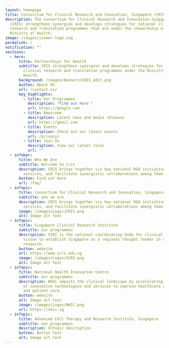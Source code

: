 ```yaml
---
layout: homepage
title: Consortium for Clinical Research and Innovation, Singapore (CRIS)
description: The Consortium for Clinical Research and Innovation Singapore
  (CRIS) strengthens synergies and develops strategies for national clinical
  research and translation programmes that are under the stewardship of the
  Ministry of Health.
image: /images/isomer-logo.svg
permalink: /
notification: ""
sections:
  - hero:
      title: Partnerships for Health
      subtitle: CRIS strengthens synergies and develops strategies for national
        clinical research and translation programmes under the Ministry of
        Health.
      background: /images/Banners/CRIS_edit.png
      button: About US
      url: /contact-us/
      key_highlights:
        - title: Our Programmes
          description: "Find out more "
          url: https://google.com
        - title: Newsroom
          description: Latest news and media releases
          url: https://gmail.com
        - title: Events
          description: Check out our latest events
          url: /privacy/
        - title: Join Us
          description: View our latest roles
          url: ""
  - infobar:
      title: Who We Are
      subtitle: Welcome to cris
      description: CRIS brings together six key national R&D initiatives and clinical
        services, and facilitate synergistic collaborations among them.
      button: Find out more
      url: /faq/
  - infopic:
      title: Consortium for Clinical Research and Innovation, Singapore
      subtitle: who we are
      description: CRIS brings together six key national R&D initiatives and clinical
        services, and facilitate synergistic collaborations among them.
      image: /images/Logos/CRIS.png
      alt: Image alt text
  - infopic:
      title: Singapore Clinical Research Institute
      subtitle: our programmes
      description: SCRI is the national coordinating body for clinical trials with a
        vision to establish Singapore as a regional thought leader in clinical
        research.
      button: website
      url: https://www.scri.edu.sg
      image: /images/Logos/SCRI.png
      alt: Image alt text
  - infopic:
      title: National Health Innovation Centre
      subtitle: our programmes
      description: NHIC impacts the clinical landscape by accelerating the development
        of innovative technologies and services to improve healthcare delivery
        and patient care.
      button: website
      alt: Image alt text
      image: /images/Logos/NHIC.png
      url: https://nhic.sg
  - infopic:
      title: Advanced Cell Therapy and Research Institute, Singapore
      subtitle: our programmes
      description: Infopic description
      button: Button Text
      alt: Image alt text
---
```

